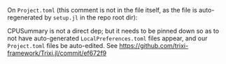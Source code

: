 On `Project.toml` (this comment is not in the file itself, as the file is auto-regenerated by `setup.jl` in the repo root dir):

CPUSummary is not a direct dep; but it needs to be pinned down so as to not have
auto-generated `LocalPreferences.toml` files appear, and our `Project.toml` files be
auto-edited. See https://github.com/trixi-framework/Trixi.jl/commit/ef672f9
